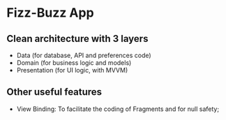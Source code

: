 # Fizz-Buzz App

## Clean architecture with 3 layers
- Data (for database, API and preferences code)
- Domain (for business logic and models)
- Presentation (for UI logic, with MVVM)

## Other useful features
- View Binding: To facilitate the coding of Fragments and for null safety;